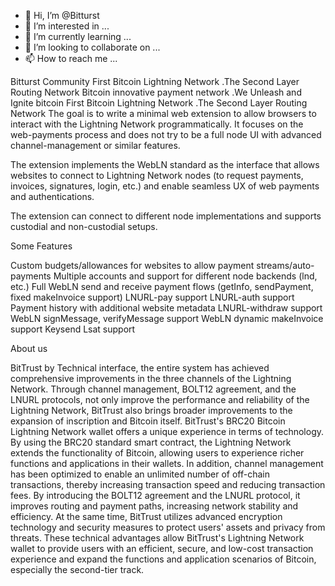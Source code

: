 - 👋 Hi, I’m @Bitturst
- 👀 I’m interested in ...
- 🌱 I’m currently learning ...
- 💞️ I’m looking to collaborate on ...
- 📫 How to reach me ...

<!---
Bitturst/Bitturst is a ✨ special ✨ repository because its `README.md` (this file) appears on your GitHub profile.
You can click the Preview link to take a look at your changes.
--->
Bitturst Community
First Bitcoin Lightning Network .The Second Layer Routing Network
Bitcoin innovative payment network .We Unleash and Ignite bitcoin
First Bitcoin Lightning Network .The Second Layer Routing Network 
The goal is to write a minimal web extension to allow browsers to interact with the Lightning Network programmatically. It focuses on the web-payments process and does not try to be a full node UI with advanced channel-management or similar features.

The extension implements the WebLN standard as the interface that allows websites to connect to Lightning Network nodes (to request payments, invoices, signatures, login, etc.) and enable seamless UX of web payments and authentications.

The extension can connect to different node implementations and supports custodial and non-custodial setups.


Some Features



 Custom budgets/allowances for websites to allow payment streams/auto-payments
 Multiple accounts and support for different node backends (lnd, etc.)
 Full WebLN send and receive payment flows (getInfo, sendPayment, fixed makeInvoice support)
 LNURL-pay support
 LNURL-auth support
 Payment history with additional website metadata
 LNURL-withdraw support
 WebLN signMessage, verifyMessage support
 WebLN dynamic makeInvoice support
 Keysend
 Lsat support



 About us

 BitTrust by Technical interface, the entire system has achieved comprehensive improvements in the three channels of the Lightning Network. Through channel management, BOLT12 agreement, and the LNURL protocols, not only improve the performance and reliability of the Lightning Network, BitTrust also brings broader improvements to the expansion of inscription and Bitcoin itself. BitTrust's BRC20 Bitcoin Lightning Network wallet offers a unique experience in terms of technology. By using the BRC20 standard smart contract, the Lightning Network extends the functionality of Bitcoin, allowing users to experience richer functions and applications in their wallets. In addition, channel management has been optimized to enable an unlimited number of off-chain transactions, thereby increasing transaction speed and reducing transaction fees. By introducing the BOLT12 agreement and the LNURL protocol, it improves routing and payment paths, increasing network stability and efficiency. At the same time, BitTrust utilizes advanced encryption technology and security measures to protect users' assets and privacy from threats. These technical advantages allow BitTrust's Lightning Network wallet to provide users with an efficient, secure, and low-cost transaction experience and expand the functions and application scenarios of Bitcoin, especially the second-tier track.


 
